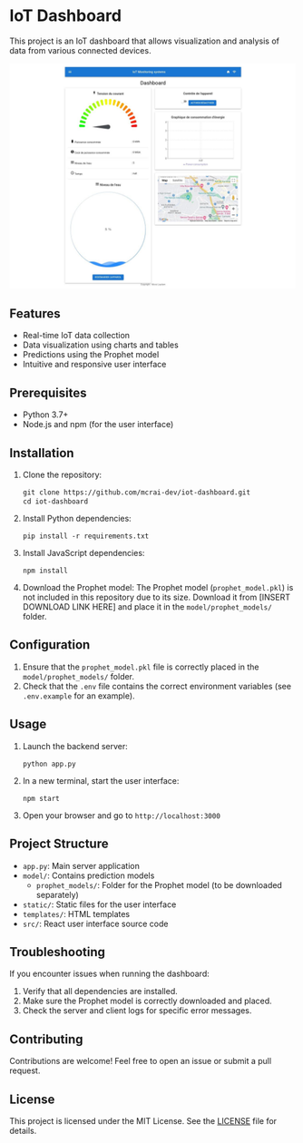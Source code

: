 # IoT Dashboard

This project is an IoT dashboard that allows visualization and analysis of data from various connected devices.

![screenshot](image.jpeg)

## Features

- Real-time IoT data collection
- Data visualization using charts and tables
- Predictions using the Prophet model
- Intuitive and responsive user interface

## Prerequisites

- Python 3.7+
- Node.js and npm (for the user interface)

## Installation

1. Clone the repository:
   ```
   git clone https://github.com/mcrai-dev/iot-dashboard.git
   cd iot-dashboard
   ```

2. Install Python dependencies:
   ```
   pip install -r requirements.txt
   ```

3. Install JavaScript dependencies:
   ```
   npm install
   ```

4. Download the Prophet model:
   The Prophet model (`prophet_model.pkl`) is not included in this repository due to its size.
   Download it from [INSERT DOWNLOAD LINK HERE] and place it in the `model/prophet_models/` folder.

## Configuration

1. Ensure that the `prophet_model.pkl` file is correctly placed in the `model/prophet_models/` folder.
2. Check that the `.env` file contains the correct environment variables (see `.env.example` for an example).

## Usage

1. Launch the backend server:
   ```
   python app.py
   ```

2. In a new terminal, start the user interface:
   ```
   npm start
   ```

3. Open your browser and go to `http://localhost:3000`

## Project Structure

- `app.py`: Main server application
- `model/`: Contains prediction models
  - `prophet_models/`: Folder for the Prophet model (to be downloaded separately)
- `static/`: Static files for the user interface
- `templates/`: HTML templates
- `src/`: React user interface source code

## Troubleshooting

If you encounter issues when running the dashboard:
1. Verify that all dependencies are installed.
2. Make sure the Prophet model is correctly downloaded and placed.
3. Check the server and client logs for specific error messages.

## Contributing

Contributions are welcome! Feel free to open an issue or submit a pull request.

## License

This project is licensed under the MIT License. See the [LICENSE](LICENSE) file for details.
